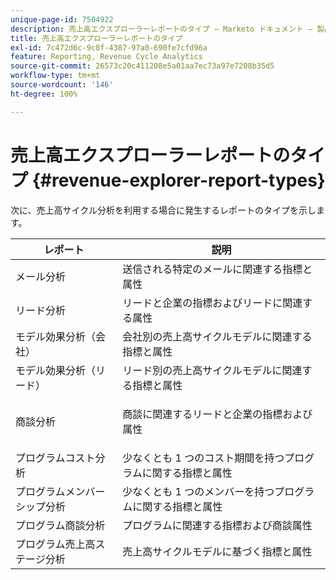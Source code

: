 ```yaml
---
unique-page-id: 7504922
description: 売上高エクスプローラーレポートのタイプ — Marketo ドキュメント — 製品ドキュメント
title: 売上高エクスプローラーレポートのタイプ
exl-id: 7c472d6c-9c8f-4387-97a0-690fe7cfd96a
feature: Reporting, Revenue Cycle Analytics
source-git-commit: 26573c20c411208e5a01aa7ec73a97e7208b35d5
workflow-type: tm+mt
source-wordcount: '146'
ht-degree: 100%

---
```


# 売上高エクスプローラーレポートのタイプ {#revenue-explorer-report-types}

次に、売上高サイクル分析を利用する場合に発生するレポートのタイプを示します。

<table>
 <thead>
  <tr>
   <th>レポート</th>
   <th>説明</th>
  </tr>
 </thead>
 <tbody>
  <tr>
   <td>メール分析</td>
   <td>送信される特定のメールに関連する指標と属性</td>
  </tr>
  <tr>
   <td>リード分析</td>
   <td>リードと企業の指標およびリードに関連する属性</td>
  </tr>
  <tr>
   <td>モデル効果分析（会社）</td>
   <td>会社別の売上高サイクルモデルに関連する指標と属性</td>
  </tr>
  <tr>
   <td>モデル効果分析（リード）</td>
   <td>リード別の売上高サイクルモデルに関連する指標と属性</td>
  </tr>
  <tr>
   <td>商談分析</td>
   <td><p>商談に関連するリードと企業の指標および属性</p></td>
  </tr>
  <tr>
   <td>プログラムコスト分析</td>
   <td>少なくとも 1 つのコスト期間を持つプログラムに関する指標と属性</td>
  </tr>
  <tr>
   <td>プログラムメンバーシップ分析</td>
   <td>少なくとも 1 つのメンバーを持つプログラムに関する指標と属性</td>
  </tr>
  <tr>
   <td>プログラム商談分析</td>
   <td>プログラムに関連する指標および商談属性</td>
  </tr>
  <tr>
   <td>プログラム売上高ステージ分析</td>
   <td>売上高サイクルモデルに基づく指標と属性</td>
  </tr>
 </tbody>
</table>
